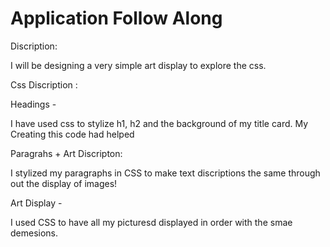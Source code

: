 

# Application Follow Along



Discription: 

I will be designing a very simple art display to explore the css. 


Css Discription :


Headings -

I have used css to stylize h1, h2 and the background of my title card. My Creating this code had helped 


Paragrahs + Art Discripton: 

I stylized my paragraphs in CSS to make text discriptions the same through out the display of images!  


Art Display -

I used CSS to have all my picturesd displayed in order with the smae demesions. 






